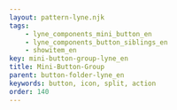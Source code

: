 ```yaml
---
layout: pattern-lyne.njk
tags: 
    - lyne_components_mini_button_en
    - lyne_components_button_siblings_en
    - showitem_en
key: mini-button-group-lyne_en
title: Mini-Button-Group
parent: button-folder-lyne_en
keywords: button, icon, split, action
order: 140
---
```

